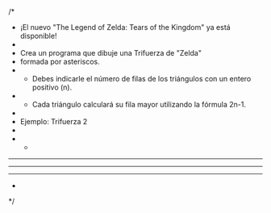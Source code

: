/*
 *	¡El nuevo "The Legend of Zelda: Tears of the Kingdom" ya está disponible! 
 *
 * Crea un programa que dibuje una Trifuerza de "Zelda"
 * formada por asteriscos.
 * - Debes indicarle el número de filas de los triángulos con un entero positivo (n).
 * - Cada triángulo calculará su fila mayor utilizando la fórmula 2n-1.
 *
 * Ejemplo: Trifuerza 2
 * 
 *    *
 *   ***
 *  *   *
 * *** ***
 *
 */